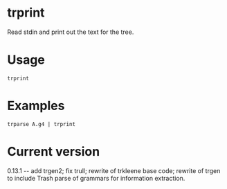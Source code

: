 # trprint

Read stdin and print out the text for the tree.

# Usage

    trprint

# Examples

    trparse A.g4 | trprint

# Current version

0.13.1 -- add trgen2; fix trull; rewrite of trkleene base code; rewrite of trgen to include Trash parse of grammars for information extraction.
